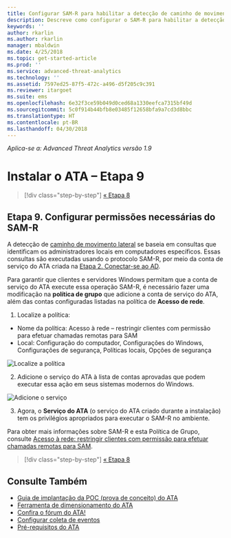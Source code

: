 ```yaml
---
title: Configurar SAM-R para habilitar a detecção de caminho de movimento lateral no Advanced Threat Analytics | Microsoft Docs
description: Descreve como configurar o SAM-R para habilitar a detecção de caminho de movimento lateral no ATA (Advanced Threat Analytics)
keywords: ''
author: rkarlin
ms.author: rkarlin
manager: mbaldwin
ms.date: 4/25/2018
ms.topic: get-started-article
ms.prod: ''
ms.service: advanced-threat-analytics
ms.technology: ''
ms.assetid: 7597ed25-87f5-472c-a496-d5f205c9c391
ms.reviewer: itargoet
ms.suite: ems
ms.openlocfilehash: 6e32f3ce59b049d0ced68a1330eefca7315bf49d
ms.sourcegitcommit: 5c0f914b44bfb8e03485f12658bfa9a7cd3d8bbc
ms.translationtype: HT
ms.contentlocale: pt-BR
ms.lasthandoff: 04/30/2018
---
```

*Aplica-se a: Advanced Threat Analytics versão 1.9*

# <a name="install-ata---step-9"></a>Instalar o ATA – Etapa 9

>[!div class="step-by-step"]
[« Etapa 8](install-ata-step7.md)

## <a name="step-9-configure-sam-r-required-permissions"></a>Etapa 9. Configurar permissões necessárias do SAM-R

A detecção de [caminho de movimento lateral](use-case-lateral-movement-path.md) se baseia em consultas que identificam os administradores locais em computadores específicos. Essas consultas são executadas usando o protocolo SAM-R, por meio da conta de serviço do ATA criada na [Etapa 2. Conectar-se ao AD](install-ata-step2.md).
 
Para garantir que clientes e servidores Windows permitam que a conta de serviço do ATA execute essa operação SAM-R, é necessário fazer uma modificação na **política de grupo** que adicione a conta de serviço do ATA, além das contas configuradas listadas na política de **Acesso de rede**.

1. Localize a política:

 - Nome da política: Acesso à rede – restringir clientes com permissão para efetuar chamadas remotas para SAM
 - Local: Configuração do computador, Configurações do Windows, Configurações de segurança, Políticas locais, Opções de segurança
  
  ![Localize a política](./media/samr-policy-location.png)

2. Adicione o serviço do ATA à lista de contas aprovadas que podem executar essa ação em seus sistemas modernos do Windows.
 
  ![Adicione o serviço](./media/samr-add-service.png)

3. Agora, o **Serviço do ATA** (o serviço do ATA criado durante a instalação) tem os privilégios apropriados para executar o SAM-R no ambiente.

Para obter mais informações sobre SAM-R e esta Política de Grupo, consulte [Acesso à rede: restringir clientes com permissão para efetuar chamadas remotas para SAM](https://docs.microsoft.com/windows/security/threat-protection/security-policy-settings/network-access-restrict-clients-allowed-to-make-remote-sam-calls).


>[!div class="step-by-step"]
[« Etapa 8](install-ata-step7.md)

## <a name="see-also"></a>Consulte Também
- [Guia de implantação da POC (prova de conceito) do ATA](http://aka.ms/atapoc)
- [Ferramenta de dimensionamento do ATA](http://aka.ms/atasizingtool)
- [Confira o fórum do ATA!](https://social.technet.microsoft.com/Forums/security/home?forum=mata)
- [Configurar coleta de eventos](configure-event-collection.md)
- [Pré-requisitos do ATA](ata-prerequisites.md)
